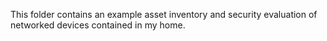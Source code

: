 This folder contains an example asset inventory and security evaluation of networked devices contained in my home.
